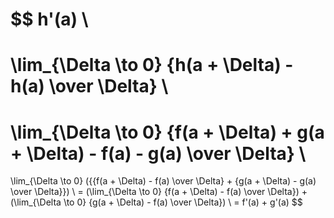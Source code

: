 $$
h'(a)
\\
=
\lim_{\Delta \to 0} {h(a + \Delta) - h(a) \over \Delta}
\\
=
\lim_{\Delta \to 0} {f(a + \Delta) + g(a + \Delta) - f(a) - g(a) \over \Delta}
\\
=
\lim_{\Delta \to 0} ({{f(a + \Delta) - f(a) \over \Delta} + {g(a + \Delta) - g(a) \over \Delta}})
\\
= (\lim_{\Delta \to 0} {f(a + \Delta) - f(a) \over \Delta}) + (\lim_{\Delta \to 0} {g(a + \Delta) - f(a) \over \Delta})
\\
= f'(a) + g'(a)
$$